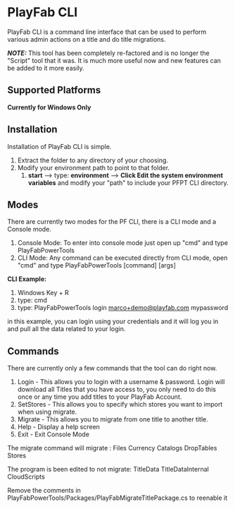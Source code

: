 # PlayFab CLI
PlayFab CLI  is a command line interface that can be used to perform various admin actions on a title and do title migrations.

***NOTE:*** This tool has been completely re-factored and is no longer the "Script" tool that it was.  It is much more useful now and new features can be added to it more easily.

## Supported Platforms
**Currently for Windows Only**

## Installation
Installation of PlayFab CLI is simple.  

1. Extract the folder to any directory of your choosing.
2. Modify your environment path to point to that folder.
	1. **start** --> type: **environment** --> **Click Edit the system environment variables**  and modify your "path" to include your PFPT CLI directory.

## Modes
There are currently two modes for the PF CLI,  there is a CLI mode and a Console mode.

1. Console Mode: To enter into console mode just open up "cmd" and type PlayFabPowerTools
2. CLI Mode: Any command can be executed directly from CLI mode,  open "cmd" and type PlayFabPowerTools [command] [args]   

**CLI Example:**
1. Windows Key + R
2. type: cmd 
3. type: PlayFabPowerTools login marco+demo@playfab.com mypassword

in this example, you can login using your credentials and it will log you in and pull all the data related to your login.


## Commands
There are currently only a few commands that the tool can do right now.

1. Login - This allows you to login with a username & password.  Login will download all Titles that you have access to, you only need to do this once or any time you add titles to your PlayFab Account.
2. SetStores - This allows you to specify which stores you want to import when using migrate.
3. Migrate - This allows you to migrate from one title to another title. 
4. Help - Display a help screen
5. Exit - Exit Console Mode

The migrate command will migrate :
Files
Currency
Catalogs
DropTables
Stores

The program is been edited to not migrate:
TitleData
TitleDataInternal
CloudScripts

Remove the comments in PlayFabPowerTools/Packages/PlayFabMigrateTitlePackage.cs to reenable it
